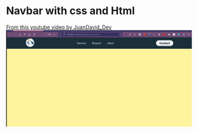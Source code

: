 # Navbar with css and Html

[From this youtube video by JuanDavid_Dev](https://www.youtube.com/watch?v=jeQiN0gPIZw)
![gif](testGif.gif)
